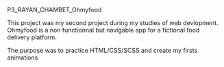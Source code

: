 P3_RAYAN_CHAMBET_Ohmyfood

This project was my second project during my studies of web devlopment.
Ohmyfood is a non functionnal but navigable app for a fictional food delivery platform.

The purpose was to practice HTML/CSS/SCSS and create my firsts animations
